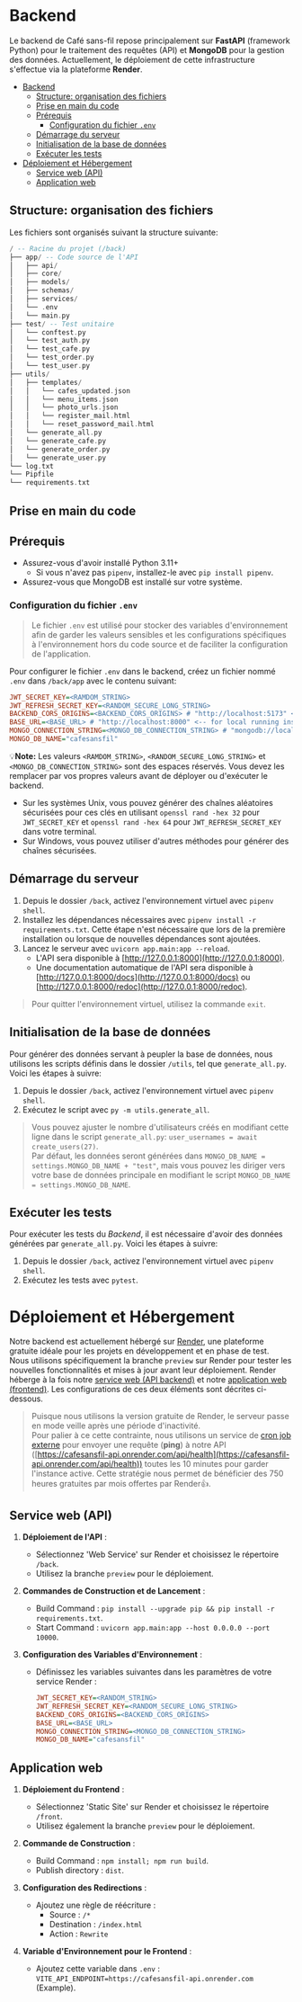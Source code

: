 # Backend

Le backend de Café sans-fil repose principalement sur **FastAPI** (framework Python) pour le traitement des requêtes (API) et **MongoDB** pour la gestion des données. Actuellement, le déploiement de cette infrastructure s'effectue via la plateforme **Render**.

- [Backend](#backend)
  - [Structure: organisation des fichiers](#structure-organisation-des-fichiers)
  - [Prise en main du code](#prise-en-main-du-code)
  - [Prérequis](#prérequis)
    - [Configuration du fichier `.env`](#configuration-du-fichier-env)
  - [Démarrage du serveur](#démarrage-du-serveur)
  - [Initialisation de la base de données](#initialisation-de-la-base-de-données)
  - [Exécuter les tests](#exécuter-les-tests)
- [Déploiement et Hébergement](#déploiement-et-hébergement)
  - [Service web (API)](#service-web-api)
  - [Application web](#application-web)

  
## Structure: organisation des fichiers

Les fichiers sont organisés suivant la structure suivante:

```ada
/ -- Racine du projet (/back)
├── app/ -- Code source de l'API
│   ├── api/ 
│   ├── core/ 
│   ├── models/ 
│   ├── schemas/ 
│   ├── services/ 
│   └── .env
│   └── main.py
├── test/ -- Test unitaire
│   └── conftest.py
│   └── test_auth.py
│   └── test_cafe.py
│   └── test_order.py
│   └── test_user.py
├── utils/
│   ├── templates/
│   │   └── cafes_updated.json
│   │   └── menu_items.json
│   │   └── photo_urls.json
│   │   └── register_mail.html
│   │   └── reset_password_mail.html
│   └── generate_all.py
│   └── generate_cafe.py
│   └── generate_order.py
│   └── generate_user.py
└── log.txt
└── Pipfile
└── requirements.txt
```

## Prise en main du code

## Prérequis

- Assurez-vous d'avoir installé Python 3.11+
  - Si vous n'avez pas `pipenv`, installez-le avec `pip install pipenv`.
- Assurez-vous que MongoDB est installé sur votre système.

### Configuration du fichier `.env`

>  Le fichier `.env` est utilisé pour stocker des variables d'environnement afin de garder les valeurs sensibles et les configurations spécifiques à l'environnement hors du code source et de faciliter la configuration de l'application.

Pour configurer le fichier `.env` dans le backend, créez un fichier nommé `.env` dans `/back/app` avec le contenu suivant:

```ini
JWT_SECRET_KEY=<RAMDOM_STRING>
JWT_REFRESH_SECRET_KEY=<RANDOM_SECURE_LONG_STRING>
BACKEND_CORS_ORIGINS=<BACKEND_CORS_ORIGINS> # "http://localhost:5173" <-- for local running instances
BASE_URL=<BASE_URL> # "http://localhost:8000" <-- for local running instances
MONGO_CONNECTION_STRING=<MONGO_DB_CONNECTION_STRING> # "mongodb://localhost:27017/" <-- for local running instances
MONGO_DB_NAME="cafesansfil"
```

💡**Note:** Les valeurs `<RAMDOM_STRING>`, `<RANDOM_SECURE_LONG_STRING>` et `<MONGO_DB_CONNECTION_STRING>` sont des espaces réservés. Vous devez les remplacer par vos propres valeurs avant de déployer ou d'exécuter le backend.
- Sur les systèmes Unix, vous pouvez générer des chaînes aléatoires sécurisées pour ces clés en utilisant `openssl rand -hex 32` pour `JWT_SECRET_KEY` et `openssl rand -hex 64` pour `JWT_REFRESH_SECRET_KEY` dans votre terminal.  
- Sur Windows, vous pouvez utiliser d'autres méthodes pour générer des chaînes sécurisées.

## Démarrage du serveur

1. Depuis le dossier `/back`, activez l'environnement virtuel avec `pipenv shell`.
2. Installez les dépendances nécessaires avec `pipenv install -r requirements.txt`. Cette étape n'est nécessaire que lors de la première installation ou lorsque de nouvelles dépendances sont ajoutées.
3. Lancez le serveur avec `uvicorn app.main:app --reload`.
   - L'API sera disponible à [http://127.0.0.1:8000](http://127.0.0.1:8000).
   - Une documentation automatique de l'API sera disponible à [http://127.0.0.1:8000/docs](http://127.0.0.1:8000/docs) ou [http://127.0.0.1:8000/redoc](http://127.0.0.1:8000/redoc).

> Pour quitter l'environnement virtuel, utilisez la commande `exit`.

## Initialisation de la base de données

Pour générer des données servant à peupler la base de données, nous utilisons les scripts définis dans le dossier `/utils`, tel que `generate_all.py`. Voici les étapes à suivre:

1. Depuis le dossier `/back`, activez l'environnement virtuel avec `pipenv shell`.
2. Exécutez le script avec `py -m utils.generate_all`.

> Vous pouvez ajuster le nombre d'utilisateurs créés en modifiant cette ligne dans le script `generate_all.py`: `user_usernames = await create_users(27)`.  
> Par défaut, les données seront générées dans `MONGO_DB_NAME = settings.MONGO_DB_NAME + "test"`, mais vous pouvez les diriger vers votre base de données principale en modifiant le script `MONGO_DB_NAME = settings.MONGO_DB_NAME`.

## Exécuter les tests

Pour exécuter les tests du *Backend*, il est nécessaire d'avoir des données générées par `generate_all.py`. Voici les étapes à suivre:

1. Depuis le dossier `/back`, activez l'environnement virtuel avec `pipenv shell`.
2. Exécutez les tests avec `pytest`.


# Déploiement et Hébergement

Notre backend est actuellement hébergé sur [Render](https://render.com), une plateforme gratuite idéale pour les projets en développement et en phase de test.  
Nous utilisons spécifiquement la branche `preview` sur Render pour tester les nouvelles fonctionnalités et mises à jour avant leur déploiement. 
Render héberge à la fois notre [service web (API backend)](#service-web-api) et notre [application web (frontend)](#application-web). Les configurations de ces deux éléments sont décrites ci-dessous.


> Puisque nous utilisons la version gratuite de Render, le serveur passe en mode veille après une période d'inactivité.  
Pour palier à ce cette contrainte, nous utilisons un service de [cron job externe](https://v4szkwlx.status.cron-job.org) pour envoyer une requête (**ping**) à notre API ([https://cafesansfil-api.onrender.com/api/health](https://cafesansfil-api.onrender.com/api/health)) toutes les 10 minutes pour garder l'instance active. Cette stratégie nous permet de bénéficier des 750 heures gratuites par mois offertes par Render👍.

## Service web (API)

1. **Déploiement de l'API** :
   - Sélectionnez 'Web Service' sur Render et choisissez le répertoire `/back`.
   - Utilisez la branche `preview` pour le déploiement.

2. **Commandes de Construction et de Lancement** :
   - Build Command : `pip install --upgrade pip && pip install -r requirements.txt`.
   - Start Command : `uvicorn app.main:app --host 0.0.0.0 --port 10000`.

3. **Configuration des Variables d'Environnement** :
   - Définissez les variables suivantes dans les paramètres de votre service Render :
     ```ini
     JWT_SECRET_KEY=<RANDOM_STRING>
     JWT_REFRESH_SECRET_KEY=<RANDOM_SECURE_LONG_STRING>
     BACKEND_CORS_ORIGINS=<BACKEND_CORS_ORIGINS>
     BASE_URL=<BASE_URL>
     MONGO_CONNECTION_STRING=<MONGO_DB_CONNECTION_STRING>
     MONGO_DB_NAME="cafesansfil"
     ```

## Application web

1. **Déploiement du Frontend** :
   - Sélectionnez 'Static Site' sur Render et choisissez le répertoire `/front`.
   - Utilisez également la branche `preview` pour le déploiement.

2. **Commande de Construction** :
   - Build Command : `npm install; npm run build`.
   - Publish directory : `dist`.

3. **Configuration des Redirections** :
   - Ajoutez une règle de réécriture :
     - Source : `/*`
     - Destination : `/index.html`
     - Action : `Rewrite`

4. **Variable d'Environnement pour le Frontend** :
   - Ajoutez cette variable dans `.env` : `VITE_API_ENDPOINT=https://cafesansfil-api.onrender.com` (Example).

